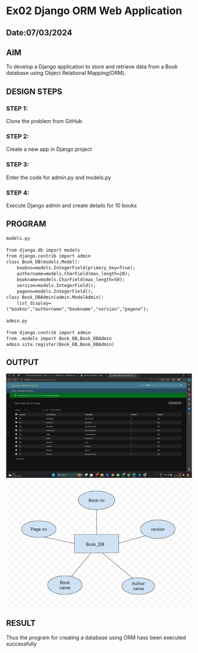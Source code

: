 # Ex02 Django ORM Web Application
## Date:07/03/2024 

## AIM
To develop a Django application to store and retrieve data from a Book database using Object Relational Mapping(ORM).

## DESIGN STEPS

### STEP 1:
Clone the problem from GitHub

### STEP 2:
Create a new app in Django project

### STEP 3:
Enter the code for admin.py and models.py

### STEP 4:
Execute Django admin and create details for 10 books

## PROGRAM
```
models.py

from django.db import models
from django.contrib import admin
class Book_DB(models.Model):
    bookno=models.IntegerField(primary_key=True);
    authorname=models.CharField(max_length=20);
    bookname=models.CharField(max_length=50);
    version=models.IntegerField();
    pageno=models.IntegerField();
class Book_DBAdmin(admin.ModelAdmin):
    list_display=("bookno","authorname","bookname","version","pageno");

admin.py

from django.contrib import admin
from .models import Book_DB,Book_DBAdmin
admin.site.register(Book_DB,Book_DBAdmin)

```
## OUTPUT
![alt text](<Screenshot 2024-03-07 222950.png>)
![alt text](<Screenshot 2024-03-07 230100.png>)

## RESULT
Thus the program for creating a database using ORM hass been executed successfully
